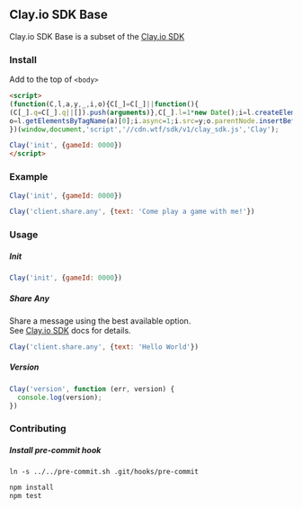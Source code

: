 ## Clay.io SDK Base

Clay.io SDK Base is a subset of the [Clay.io SDK](https://github.com/claydotio/clay-sdk)

### Install

Add to the top of `<body>`

```html
<script>
(function(C,l,a,y,_,i,o){C[_]=C[_]||function(){
(C[_].q=C[_].q||[]).push(arguments)},C[_].l=1*new Date();i=l.createElement(a),
o=l.getElementsByTagName(a)[0];i.async=1;i.src=y;o.parentNode.insertBefore(i,o)
})(window,document,'script','//cdn.wtf/sdk/v1/clay_sdk.js','Clay');

Clay('init', {gameId: 0000})
</script>
```

### Example

```js
Clay('init', {gameId: 0000})

Clay('client.share.any', {text: 'Come play a game with me!'})
```

### Usage

##### Init

```js
Clay('init', {gameId: 0000})
```

##### Share Any

Share a message using the best available option.  
See [Clay.io SDK](https://github.com/claydotio/clay-sdk) docs for details.

```js
Clay('client.share.any', {text: 'Hello World'})
```

##### Version

```js
Clay('version', function (err, version) {
  console.log(version);
})
```

### Contributing

##### Install pre-commit hook

`ln -s ../../pre-commit.sh .git/hooks/pre-commit`

```bash
npm install
npm test
```
